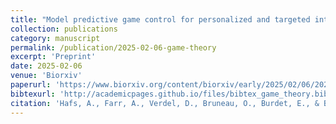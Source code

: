 ```yaml
---
title: "Model predictive game control for personalized and targeted interactive assistance"
collection: publications
category: manuscript
permalink: /publication/2025-02-06-game-theory
excerpt: 'Preprint'
date: 2025-02-06
venue: 'Biorxiv'
paperurl: 'https://www.biorxiv.org/content/biorxiv/early/2025/02/06/2025.02.01.636026.full.pdf'
bibtexurl: 'http://academicpages.github.io/files/bibtex_game_theory.bib'
citation: 'Hafs, A., Farr, A., Verdel, D., Bruneau, O., Burdet, E., & Berret, B. (2025). Model predictive game control for personalized and targeted interactive assistance. <i>bioRxiv</i>, 2025-02.'
---
```


